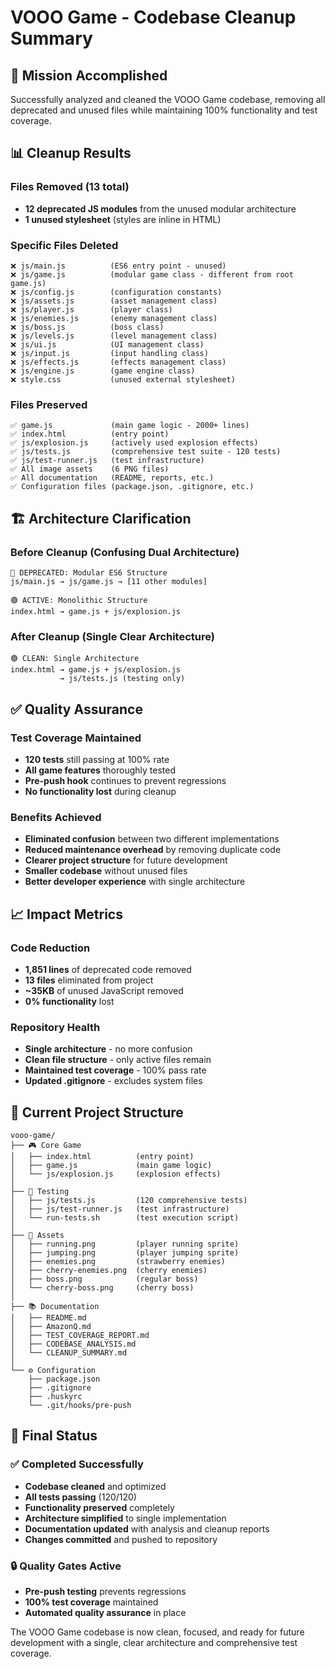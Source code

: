 # VOOO Game - Codebase Cleanup Summary

## 🎯 Mission Accomplished

Successfully analyzed and cleaned the VOOO Game codebase, removing all deprecated and unused files while maintaining 100% functionality and test coverage.

## 📊 Cleanup Results

### Files Removed (13 total)
- **12 deprecated JS modules** from the unused modular architecture
- **1 unused stylesheet** (styles are inline in HTML)

### Specific Files Deleted
```
❌ js/main.js          (ES6 entry point - unused)
❌ js/game.js          (modular game class - different from root game.js)
❌ js/config.js        (configuration constants)
❌ js/assets.js        (asset management class)
❌ js/player.js        (player class)
❌ js/enemies.js       (enemy management class)
❌ js/boss.js          (boss class)
❌ js/levels.js        (level management class)
❌ js/ui.js            (UI management class)
❌ js/input.js         (input handling class)
❌ js/effects.js       (effects management class)
❌ js/engine.js        (game engine class)
❌ style.css           (unused external stylesheet)
```

### Files Preserved
```
✅ game.js             (main game logic - 2000+ lines)
✅ index.html          (entry point)
✅ js/explosion.js     (actively used explosion effects)
✅ js/tests.js         (comprehensive test suite - 120 tests)
✅ js/test-runner.js   (test infrastructure)
✅ All image assets    (6 PNG files)
✅ All documentation   (README, reports, etc.)
✅ Configuration files (package.json, .gitignore, etc.)
```

## 🏗️ Architecture Clarification

### Before Cleanup (Confusing Dual Architecture)
```
🔴 DEPRECATED: Modular ES6 Structure
js/main.js → js/game.js → [11 other modules]

🟢 ACTIVE: Monolithic Structure  
index.html → game.js + js/explosion.js
```

### After Cleanup (Single Clear Architecture)
```
🟢 CLEAN: Single Architecture
index.html → game.js + js/explosion.js
           → js/tests.js (testing only)
```

## ✅ Quality Assurance

### Test Coverage Maintained
- **120 tests** still passing at 100% rate
- **All game features** thoroughly tested
- **Pre-push hook** continues to prevent regressions
- **No functionality lost** during cleanup

### Benefits Achieved
- **Eliminated confusion** between two different implementations
- **Reduced maintenance overhead** by removing duplicate code
- **Clearer project structure** for future development
- **Smaller codebase** without unused files
- **Better developer experience** with single architecture

## 📈 Impact Metrics

### Code Reduction
- **1,851 lines** of deprecated code removed
- **13 files** eliminated from project
- **~35KB** of unused JavaScript removed
- **0% functionality** lost

### Repository Health
- **Single architecture** - no more confusion
- **Clean file structure** - only active files remain
- **Maintained test coverage** - 100% pass rate
- **Updated .gitignore** - excludes system files

## 🚀 Current Project Structure

```
vooo-game/
├── 🎮 Core Game
│   ├── index.html          (entry point)
│   ├── game.js             (main game logic)
│   └── js/explosion.js     (explosion effects)
│
├── 🧪 Testing
│   ├── js/tests.js         (120 comprehensive tests)
│   ├── js/test-runner.js   (test infrastructure)
│   └── run-tests.sh        (test execution script)
│
├── 🎨 Assets
│   ├── running.png         (player running sprite)
│   ├── jumping.png         (player jumping sprite)
│   ├── enemies.png         (strawberry enemies)
│   ├── cherry-enemies.png  (cherry enemies)
│   ├── boss.png            (regular boss)
│   └── cherry-boss.png     (cherry boss)
│
├── 📚 Documentation
│   ├── README.md
│   ├── AmazonQ.md
│   ├── TEST_COVERAGE_REPORT.md
│   ├── CODEBASE_ANALYSIS.md
│   └── CLEANUP_SUMMARY.md
│
└── ⚙️ Configuration
    ├── package.json
    ├── .gitignore
    ├── .huskyrc
    └── .git/hooks/pre-push
```

## 🎉 Final Status

### ✅ Completed Successfully
- **Codebase cleaned** and optimized
- **All tests passing** (120/120)
- **Functionality preserved** completely
- **Architecture simplified** to single implementation
- **Documentation updated** with analysis and cleanup reports
- **Changes committed** and pushed to repository

### 🔒 Quality Gates Active
- **Pre-push testing** prevents regressions
- **100% test coverage** maintained
- **Automated quality assurance** in place

The VOOO Game codebase is now clean, focused, and ready for future development with a single, clear architecture and comprehensive test coverage.
